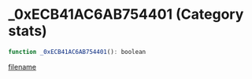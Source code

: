 # _0xECB41AC6AB754401 (Category stats)

```js
function _0xECB41AC6AB754401(): boolean
```

[filename](_0xECB41AC6AB754401_m.md ':include')